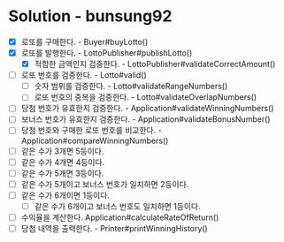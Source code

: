 # Solution - bunsung92
- [x] 로또를 구매한다. - Buyer#buyLotto()
- [x] 로또를 발행한다. - LottoPublisher#publishLotto()
  - [x] 적합한 금액인지 검증한다. - LottoPublisher#validateCorrectAmount() 
- [ ] 로또 번호를 검증한다. - Lotto#valid()
  - [ ] 숫자 범위를 검증한다. - Lotto#validateRangeNumbers()
  - [ ] 로또 번호의 중복을 검증한다. - Lotto#validateOverlapNumbers()
- [ ] 당첨 번호가 유효한지 검증한다. - Application#validateWinningNumbers()
- [ ] 보너스 번호가 유효한지 검증한다. - Application#validateBonusNumber()
- [ ] 당첨 번호와 구매한 로또 번호를 비교한다. - Application#compareWinningNumbers()
- [ ] 같은 수가 3개면 5등이다.
- [ ] 같은 수가 4개면 4등이다.
- [ ] 같은 수가 5개면 3등이다.
- [ ] 같은 수가 5개이고 보너스 번호가 일치하면 2등이다.
- [ ] 같은 수가 6개이면 1등이다.
  - [ ] 같은 수가 6개이고 보너스 번호도 일치하면 1등이다.
- [ ] 수익율을 계산한다. Application#calculateRateOfReturn()
- [ ] 당첨 내역을 출력한다. - Printer#printWinningHistory()
